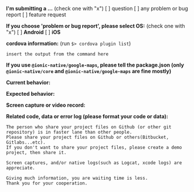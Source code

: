 <!--
Thank you for supporting the plugin activity ($5 usd).
https://www.paypal.com/cgi-bin/webscr?cmd=_donations&business=SQPLZJ672HJ9N&lc=US&item_name=Cordova%2dGoogleMaps%2dPlugin&amount=5%2e00&currency_code=USD&bn=PP%2dDonationsBF%3abtn_donate_LG%2egif%3aNonHosted

If you desire the support by e-mail in private, please contact to wf9a5m75@gmail.com.
Paid support: $100usd (up to 20 times, exclude bug fix)
--->

**I'm submitting a ...**  (check one with "x")
[ ] question
[ ] any problem or bug report
[ ] feature request

**If you choose 'problem or bug report', please select OS:**  (check one with "x")
[ ] **Android**
[ ] **iOS**

**cordova information:**  (run `$> cordova plugin list`) 

```
insert the output from the command here
```

**If you use `@ionic-native/google-maps`, please tell the package.json (only `@ionic-native/core` and `@ionic-native/google-maps` are fine mostly)**

**Current behavior:**
<!-- Describe how the bug manifests. -->

**Expected behavior:**
<!-- Describe what the behavior would be without the bug. -->

**Screen capture or video record:**
<!--
Please take a screen capture or a screen record. You can upload your files with drag & drop up to 10M bytes.
[Android]
$> adb shell screenrecord /sdcard/capture.mp4
$> adb pull /sdcard/capture.mp4 ./
[iOS]
Use QuickTimer player on Mac
--->

**Related code, data or error log (please format your code or data):**

```
The person who share your project files on Github (or other git repository) is in faster lane than other people.
Please share your project files on Github or others(Bitbucket, Gitlabs...etc).
If you don't want to share your project files, please create a demo project, then share it.

Screen captures, and/or native logs(such as Logcat, xcode logs) are appreciate.

Giving much information, you are waiting time is less.
Thank you for your cooperation.
```
